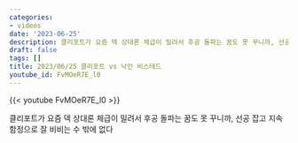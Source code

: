 ```yaml
---
categories:
- videos
date: '2023-06-25'
description: 클리포트가 요즘 덱 상대론 체급이 밀려서 후공 돌파는 꿈도 못 꾸니까, 선공 잡고 지속 함정으로 잘 비비는 수 밖에 없다
draft: false
tags: []
title: 2023/06/25 클리포트 vs 낙인 비스테드
youtube_id: FvMOeR7E_l0
---
```



{{< youtube FvMOeR7E_l0 >}}

클리포트가 요즘 덱 상대론 체급이 밀려서 후공 돌파는 꿈도 못 꾸니까, 선공 잡고 지속 함정으로 잘 비비는 수 밖에 없다